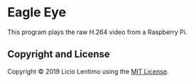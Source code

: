 # Eagle Eye

This program plays the raw H.264 video from a Raspberry Pi.

## Copyright and License

Copyright &copy; 2019 Licio Lentimo using the [MIT License](https://opensource.org/licenses/MIT).


